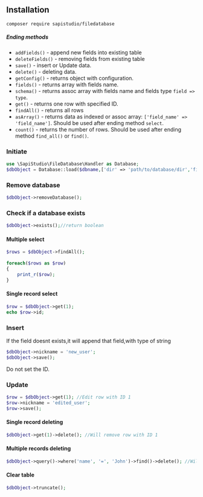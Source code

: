 Installation
------------
```
composer require sapistudio/filedatabase
```
##### Ending methods

- `addFields()` - append new fields into existing table
- `deleteFields()` - removing fields from existing table
- `save()` - insert or Update data.
- `delete()` - deleting data.
- `getConfig()` - returns object with configuration.
- `fields()` - returns array with fields name.
- `schema()` - returns assoc array with fields name and fields type `field => type`.
- `get()` - returns one row with specified ID.
- `findAll()` - returns all rows
- `asArray()` - returns data as indexed or assoc array: `['field_name' => 'field_name']`. Should be used after ending method `select`.
- `count()` - returns the number of rows. Should be used after ending method `find_all()` or `find()`.

### Initiate
```php
use \SapiStudio\FileDatabase\Handler as Database;
$dbObject = Database::load($dbname,['dir' => 'path/to/database/dir','fields' => $[{field_name} => {field_type}]]);
```
	
### Remove database
```php
$dbObject->removeDatabase();
```

### Check if a database exists
```php
$dbObject->exists();//return boolean
```

#### Multiple select
```php
$rows = $dbObject->findAll();
    
foreach($rows as $row)
{
    print_r($row);
}
```
#### Single record select
```php
$row = $dbObject->get(1);
echo $row->id;
```

### Insert
If the field doesnt exists,it will append that field,with type of string
```php
$dbObject->nickname = 'new_user';
$dbObject->save();
```
Do not set the ID.

### Update

```php
$row = $dbObject->get(1); //Edit row with ID 1
$row->nickname = 'edited_user';
$row->save();
```

#### Single record deleting
```php
$dbObject->get(1)->delete(); //Will remove row with ID 1
```
#### Multiple records deleting
```php
$dbObject->query()->where('name', '=', 'John')->find()->delete(); //Will remove John from DB
```
#### Clear table
```php
$dbObject->truncate();
```
